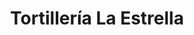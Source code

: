 ---
title: "Tortillería La Estrella"
url: /villa-de-alvarez/tortilleria-la-estrella/
shop: general
---